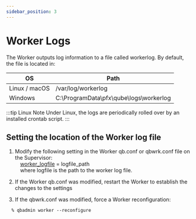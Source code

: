 ```yaml
---
sidebar_position: 3
---
```


# Worker Logs

The Worker outputs log information to a file called workerlog. By default, the file is located in:

| OS            | Path                                   |
|---------------|----------------------------------------|
| Linux / macOS | /var/log/workerlog                     |
| Windows       | C:\ProgramData\pfx\qube\logs\workerlog |

:::tip Linux Note
Under Linux, the logs are periodically rolled over by an installed crontab script.
:::

## Setting the location of the Worker log file

1. Modify the following setting in the Worker qb.conf or qbwrk.conf file on the Supervisor:\
&emsp;[worker_logfile](../../configuration-parameter-reference/worker_logfile) = logfile_path \
&emsp;where logfile is the path to the worker log file.

2. If the Worker qb.conf was modified, restart the Worker to establish the changes to the settings

3. If the qbwrk.conf was modified, force a Worker reconfiguration:
```
  % qbadmin worker --reconfigure
```
